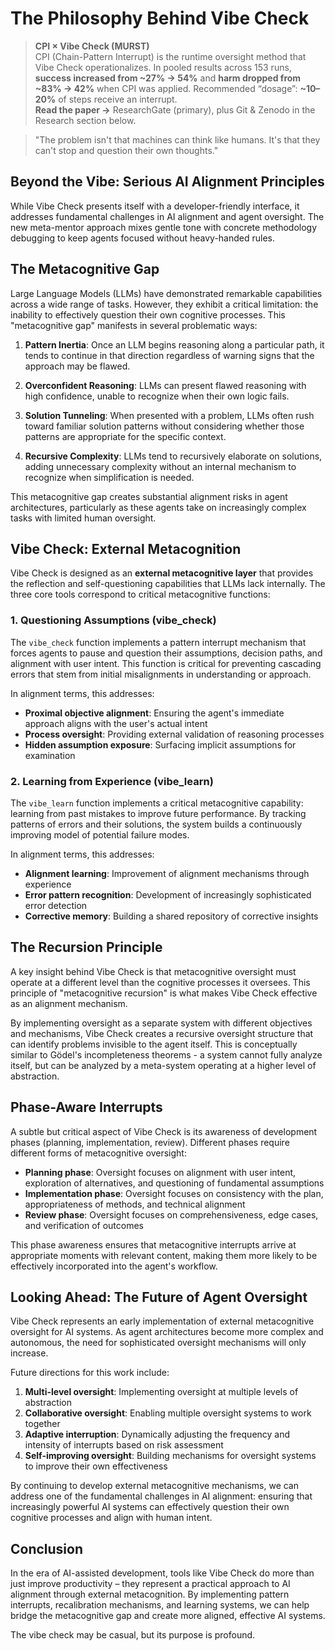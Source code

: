 # The Philosophy Behind Vibe Check

> **CPI × Vibe Check (MURST)**  
> CPI (Chain-Pattern Interrupt) is the runtime oversight method that Vibe Check operationalizes. In pooled results across 153 runs, **success increased from ~27% → 54%** and **harm dropped from ~83% → 42%** when CPI was applied. Recommended “dosage”: **~10–20%** of steps receive an interrupt.  
> **Read the paper →** ResearchGate (primary), plus Git & Zenodo in the Research section below.  

> "The problem isn't that machines can think like humans. It's that they can't stop and question their own thoughts."

## Beyond the Vibe: Serious AI Alignment Principles

While Vibe Check presents itself with a developer-friendly interface, it addresses fundamental challenges in AI alignment and agent oversight. The new meta-mentor approach mixes gentle tone with concrete methodology debugging to keep agents focused without heavy-handed rules.

## The Metacognitive Gap

Large Language Models (LLMs) have demonstrated remarkable capabilities across a wide range of tasks. However, they exhibit a critical limitation: the inability to effectively question their own cognitive processes. This "metacognitive gap" manifests in several problematic ways:

1. **Pattern Inertia**: Once an LLM begins reasoning along a particular path, it tends to continue in that direction regardless of warning signs that the approach may be flawed.

2. **Overconfident Reasoning**: LLMs can present flawed reasoning with high confidence, unable to recognize when their own logic fails.

3. **Solution Tunneling**: When presented with a problem, LLMs often rush toward familiar solution patterns without considering whether those patterns are appropriate for the specific context.

4. **Recursive Complexity**: LLMs tend to recursively elaborate on solutions, adding unnecessary complexity without an internal mechanism to recognize when simplification is needed.

This metacognitive gap creates substantial alignment risks in agent architectures, particularly as these agents take on increasingly complex tasks with limited human oversight.

## Vibe Check: External Metacognition

Vibe Check is designed as an **external metacognitive layer** that provides the reflection and self-questioning capabilities that LLMs lack internally. The three core tools correspond to critical metacognitive functions:

### 1. Questioning Assumptions (vibe_check)

The `vibe_check` function implements a pattern interrupt mechanism that forces agents to pause and question their assumptions, decision paths, and alignment with user intent. This function is critical for preventing cascading errors that stem from initial misalignments in understanding or approach.

In alignment terms, this addresses:
- **Proximal objective alignment**: Ensuring the agent's immediate approach aligns with the user's actual intent
- **Process oversight**: Providing external validation of reasoning processes
- **Hidden assumption exposure**: Surfacing implicit assumptions for examination

### 2. Learning from Experience (vibe_learn)

The `vibe_learn` function implements a critical metacognitive capability: learning from past mistakes to improve future performance. By tracking patterns of errors and their solutions, the system builds a continuously improving model of potential failure modes.

In alignment terms, this addresses:
- **Alignment learning**: Improvement of alignment mechanisms through experience
- **Error pattern recognition**: Development of increasingly sophisticated error detection
- **Corrective memory**: Building a shared repository of corrective insights

## The Recursion Principle

A key insight behind Vibe Check is that metacognitive oversight must operate at a different level than the cognitive processes it oversees. This principle of "metacognitive recursion" is what makes Vibe Check effective as an alignment mechanism.

By implementing oversight as a separate system with different objectives and mechanisms, Vibe Check creates a recursive oversight structure that can identify problems invisible to the agent itself. This is conceptually similar to Gödel's incompleteness theorems - a system cannot fully analyze itself, but can be analyzed by a meta-system operating at a higher level of abstraction.

## Phase-Aware Interrupts

A subtle but critical aspect of Vibe Check is its awareness of development phases (planning, implementation, review). Different phases require different forms of metacognitive oversight:

- **Planning phase**: Oversight focuses on alignment with user intent, exploration of alternatives, and questioning of fundamental assumptions
- **Implementation phase**: Oversight focuses on consistency with the plan, appropriateness of methods, and technical alignment
- **Review phase**: Oversight focuses on comprehensiveness, edge cases, and verification of outcomes

This phase awareness ensures that metacognitive interrupts arrive at appropriate moments with relevant content, making them more likely to be effectively incorporated into the agent's workflow.

## Looking Ahead: The Future of Agent Oversight

Vibe Check represents an early implementation of external metacognitive oversight for AI systems. As agent architectures become more complex and autonomous, the need for sophisticated oversight mechanisms will only increase.

Future directions for this work include:

1. **Multi-level oversight**: Implementing oversight at multiple levels of abstraction
2. **Collaborative oversight**: Enabling multiple oversight systems to work together
3. **Adaptive interruption**: Dynamically adjusting the frequency and intensity of interrupts based on risk assessment
4. **Self-improving oversight**: Building mechanisms for oversight systems to improve their own effectiveness

By continuing to develop external metacognitive mechanisms, we can address one of the fundamental challenges in AI alignment: ensuring that increasingly powerful AI systems can effectively question their own cognitive processes and align with human intent.

## Conclusion

In the era of AI-assisted development, tools like Vibe Check do more than just improve productivity – they represent a practical approach to AI alignment through external metacognition. By implementing pattern interrupts, recalibration mechanisms, and learning systems, we can help bridge the metacognitive gap and create more aligned, effective AI systems.

The vibe check may be casual, but its purpose is profound.